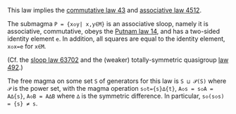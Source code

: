 This law implies the [commutative law 43](https://teorth.github.io/equational_theories/implications/?43) and [associative law 4512](https://teorth.github.io/equational_theories/implications/?4512).

The submagma `P = {x◇y| x,y∈M}` is an associative sloop, namely it is associative, commutative, obeys the [Putnam law 14](https://teorth.github.io/equational_theories/implications/?14), and has a two-sided identity element `e`.  In addition, all squares are equal to the identity element, `x◇x=e` for `x∈M`.

(Cf. the [sloop law 63702](https://teorth.github.io/equational_theories/implications/?63702) and the (weaker) totally-symmetric quasigroup [law 492](https://teorth.github.io/equational_theories/implications/?492).)

The free magma on some set `S` of generators for this law is `S ⊔ 𝒫(S)` where `𝒫` is the power set, with the magma operation `s◇t={s}∆{t}`, `A◇s = s◇A = A∆{s}`, `A◇B = A∆B` where `∆` is the symmetric difference.  In particular, `s◇(s◇s) = {s} ≠ s`.
